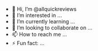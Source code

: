 - 👋 Hi, I’m @allquickreviews
- 👀 I’m interested in ...
- 🌱 I’m currently learning ...
- 💞️ I’m looking to collaborate on ...
- 📫 How to reach me ...
- ⚡ Fun fact: ...

<!---
allquickreviews/allquickreviews is a ✨ special ✨ repository because its `README.md` (this file) appears on your GitHub profile.
You can click the Preview link to take a look at your changes.
--->
